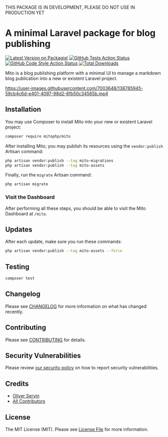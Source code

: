 THIS PACKAGE IS IN DEVELOPMENT, PLEASE DO NOT USE IN PRODUCTION YET

# A minimal Laravel package for blog publishing

[![Latest Version on Packagist](https://img.shields.io/packagist/v/mitophp/mito.svg?style=flat-square)](https://packagist.org/packages/mitophp/mito)
[![GitHub Tests Action Status](https://img.shields.io/github/workflow/status/mitophp/mito/run-tests?label=tests)](https://github.com/mitophp/mito/actions?query=workflow%3Arun-tests+branch%3Amain)
[![GitHub Code Style Action Status](https://img.shields.io/github/workflow/status/mitophp/mito/Check%20&%20fix%20styling?label=code%20style)](https://github.com/mitophp/mito/actions?query=workflow%3A"Check+%26+fix+styling"+branch%3Amain)
[![Total Downloads](https://img.shields.io/packagist/dt/mitophp/mito.svg?style=flat-square)](https://packagist.org/packages/mitophp/mito)

Mito is a blog publishing platform with a minimal UI to manage a markdown blog publication into a new or existent Laravel project.

https://user-images.githubusercontent.com/7003648/138785945-59cb4c6d-e401-4097-98d2-6fb50c34565b.mp4

## Installation

You may use Composer to install Mito into your new or existent Laravel project:

```bash
composer require mitophp/mito
```

After installing Mito, you may publish its resources using the `vendor:publish` Artisan command:

```bash
php artisan vendor:publish --tag mito-migrations
php artisan vendor:publish --tag mito-assets
```

Finally, run the `migrate` Artisan command:

```bash
php artisan migrate
```

### Visit the Dashboard

After performing all these steps, you should be able to visit the Mito Dashboard at `/mito`.

## Updates

After each update, make sure you run these commands:

```bash
php artisan vendor:publish --tag mito-assets --force
```

## Testing

```bash
composer test
```

## Changelog

Please see [CHANGELOG](CHANGELOG.md) for more information on what has changed recently.

## Contributing

Please see [CONTRIBUTING](.github/CONTRIBUTING.md) for details.

## Security Vulnerabilities

Please review [our security policy](../../security/policy) on how to report security vulnerabilities.

## Credits

- [Oliver Servín](https://github.com/oliverds)
- [All Contributors](../../contributors)

## License

The MIT License (MIT). Please see [License File](LICENSE.md) for more information.
